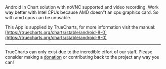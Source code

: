 Android in Chart solution with noVNC supported and video recording. Work way better with Intel CPUs because AMD doesn"t an cpu graphics card. So with amd cpus can be unusable.

This App is supplied by TrueCharts, for more information visit the manual: [https://truecharts.org/charts/stable/android-8-0](https://truecharts.org/charts/stable/android-8-0)

---

TrueCharts can only exist due to the incredible effort of our staff.
Please consider making a [donation](https://truecharts.org/sponsor) or contributing back to the project any way you can!
